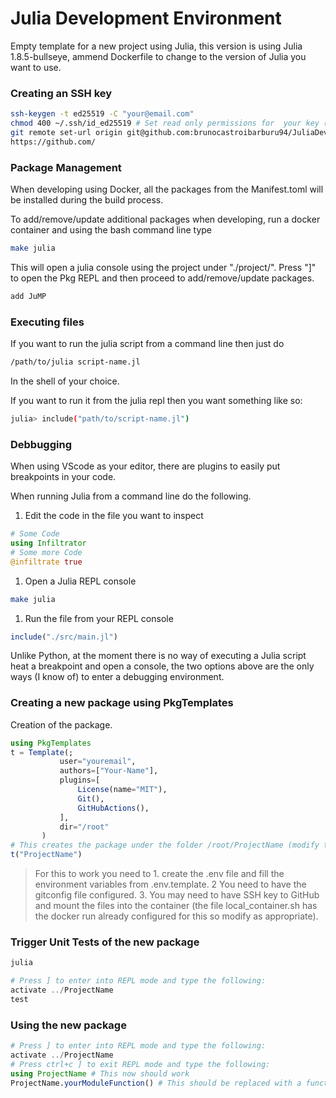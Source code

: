 # Julia Development Environment
Empty template for a new project using Julia, this version is using Julia 1.8.5-bullseye, ammend Dockerfile to change to the version of Julia you want to use.

### Creating an SSH key
```bash
ssh-keygen -t ed25519 -C "your@email.com"
chmod 400 ~/.ssh/id_ed25519 # Set read only permissions for  your key (surface it in /root/.ssh) it saves time as is the default configuration.
git remote set-url origin git@github.com:brunocastroibarburu94/JuliaDevEnv.git
https://github.com/

```

### Package Management ###
When developing using Docker, all the packages from the Manifest.toml will be installed during the build process.

To add/remove/update additional packages when developing, run a docker container and using the bash command line type
```bash
make julia
```
This will open a julia console using the project under "./project/". Press "]" to open the Pkg REPL and then proceed to add/remove/update packages.
```bash
add JuMP
```

### Executing files
If you want to run the julia script from a command line then just do
```bash
/path/to/julia script-name.jl
```
In the shell of your choice.

If you want to run it from the julia repl then you want something like so:
```bash
julia> include("path/to/script-name.jl")
```

### Debbugging
When using VScode as your editor, there are plugins to easily put breakpoints in your code.<br>

When running Julia from a command line do the following.
1. Edit the code in the file you want to inspect
```julia
# Some Code 
using Infiltrator
# Some more Code
@infiltrate true 
```
1. Open a Julia REPL console
```bash
make julia
```
1. Run the file from your REPL console
```julia
include("./src/main.jl")
```

Unlike Python, at the moment there is no way of executing a Julia script heat a breakpoint and open a console, the two options above are the only ways (I know of) to enter a debugging environment.

### Creating a new package using PkgTemplates
Creation of the package.
```julia
using PkgTemplates
t = Template(;
           user="youremail",
           authors=["Your-Name"],
           plugins=[
               License(name="MIT"),
               Git(),
               GitHubActions(),
           ],
           dir="/root"
       )
# This creates the package under the folder /root/ProjectName (modify the dir input and project name as appropriate)
t("ProjectName")
```
> For this to work you need to 1. create the .env file and fill the environment variables from .env.template. 2 You need to have the gitconfig file configured. 3. You may need to have SSH key to GitHub and mount the files into the container (the file local_container.sh has the docker run already configured for this so modify as appropriate).

### Trigger Unit Tests of the new package
```bash
julia
```

```julia
# Press ] to enter into REPL mode and type the following:
activate ../ProjectName
test
```
### Using the new package

```julia
# Press ] to enter into REPL mode and type the following:
activate ../ProjectName
# Press ctrl+c ] to exit REPL mode and type the following:
using ProjectName # This now should work
ProjectName.yourModuleFunction() # This should be replaced with a function of your module
```